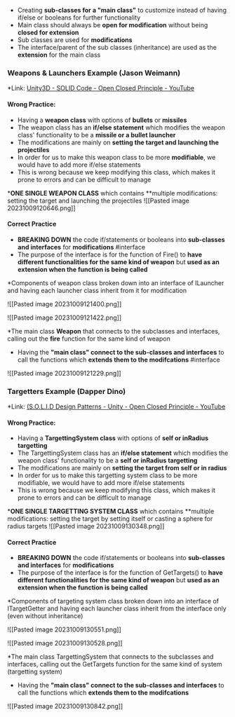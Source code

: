 * Creating **sub-classes for a "main class"** to customize instead of having if/else or booleans for further functionality
* Main class should always be **open for modification** without being **closed for extension**
* Sub classes are used for **modifications**
* The interface/parent of the sub classes (inheritance) are used as the **extension** for the main class
### Weapons & Launchers Example (Jason Weimann)
*Link: [Unity3D - SOLID Code - Open Closed Principle - YouTube](https://www.youtube.com/watch?v=wYkzeKghjsI&list=PLB5_EOMkLx_WjcjrsGUXq9wpTib3NCuqg&index=3)
#### Wrong Practice:
* Having a **weapon class** with options of **bullets** or **missiles**
* The weapon class has an **if/else statement** which modifies the weapon class' functionality to be a **missile or a bullet launcher** 
* The modifications are mainly on **setting the target and launching the projectiles**
* In order for us to make this weapon class to be more **modifiable**, we would have to add more if/else statements
* This is wrong because we keep modifying this class, which makes it prone to errors and can be difficult to manage

***ONE SINGLE WEAPON CLASS** which contains **multiple modifications: setting the target and launching the projectiles
![[Pasted image 20231009120646.png]]
#### Correct Practice 
* **BREAKING DOWN** the code if/statements or booleans into **sub-classes and interfaces** for **modifications** #interface
* The purpose of the interface is for the function of Fire() to **have different functionalities for the same kind of weapon** but **used as an extension when the function is being called** 

*Components of weapon class broken down into an interface of ILauncher and having each launcher class inherit from it for modification

![[Pasted image 20231009121400.png]]

![[Pasted image 20231009121422.png]]

*The main class **Weapon** that connects to the subclasses and interfaces, calling out the **fire** function for the same kind of weapon
* Having the ****"main class"** connect to the sub-classes and interfaces** to call the functions which **extends them to the modifcations** #interface

![[Pasted image 20231009121229.png]]




### Targetters Example (Dapper Dino)
*Link: [(S.O.L.I.D Design Patterns - Unity - Open Closed Principle - YouTube](https://www.youtube.com/watch?v=m2GUxw6uT7A&list=PLS6sInD7ThM21gSGGFC1mQBL9nqlmUQOo&index=2)
#### Wrong Practice:
* Having a **TargettingSystem class** with options of **self or inRadius targetting**
* The TargettingSystem class has an **if/else statement** which modifies the weapon class' functionality to be a **self or inRadius targetting**
* The modifications are mainly on **setting the target from self or in radius**
* In order for us to make this targetting system class to be more modifiable, we would have to add more if/else statements
* This is wrong because we keep modifying this class, which makes it prone to errors and can be difficult to manage

***ONE SINGLE TARGETTING SYSTEM CLASS** which contains **multiple modifications: setting the target by setting itself or casting a sphere for radius targets
![[Pasted image 20231009130348.png]]
#### Correct Practice 
* **BREAKING DOWN** the code if/statements or booleans into **sub-classes and interfaces** for **modifications**
* The purpose of the interface is for the function of GetTargets() to **have different functionalities for the same kind of weapon** but **used as an extension when the function is being called** 

*Components of targeting system class broken down into an interface of ITargetGetter and having each launcher class inherit from the interface only (even without inheritance)

![[Pasted image 20231009130551.png]]

![[Pasted image 20231009130528.png]]

*The main class TargettingSystem that connects to the subclasses and interfaces, calling out the GetTargets function for the same kind of system (targetting system)
* Having the ****"main class"** connect to the sub-classes and interfaces** to call the functions which **extends them to the modifcations**

![[Pasted image 20231009130842.png]]
